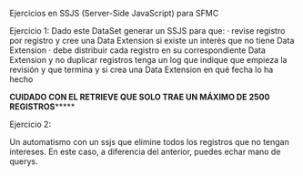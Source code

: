 Ejercicios en SSJS (Server-Side JavaScript) para SFMC

Ejercicio 1:
Dado este DataSet generar un SSJS para que:
	· revise registro por registro y cree una Data Extension si existe un interés que no tiene Data Extension
	· debe distribuir cada registro en su correspondiente Data Extension y no duplicar registros
tenga un log que indique que empieza la revisión y que termina y si crea una Data Extension en qué fecha lo ha hecho

********CUIDADO CON EL RETRIEVE QUE SOLO TRAE UN MÁXIMO DE 2500 REGISTROS*************


Ejercicio 2:

Un automatismo con un ssjs que elimine todos los registros que no tengan intereses. En este caso, a diferencia del anterior, puedes echar mano de querys.
